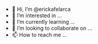 - 👋 Hi, I’m @erickafelarca
- 👀 I’m interested in ...
- 🌱 I’m currently learning ...
- 💞️ I’m looking to collaborate on ...
- 📫 How to reach me ...

<!---
erickafelarca/erickafelarca is a ✨ special ✨ repository because its `README.md` (this file) appears on your GitHub profile.
You can click the Preview link to take a look at your changes.
--->
